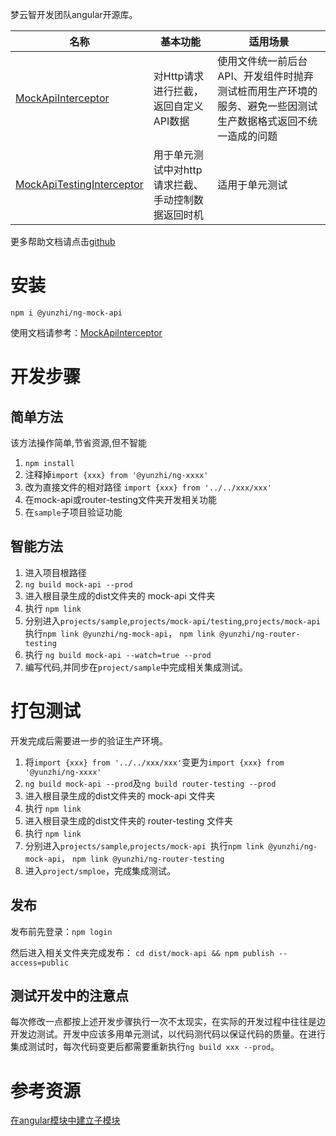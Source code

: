 梦云智开发团队angular开源库。

| 名称 | 基本功能 | 适用场景 | 
| ------ | ------ | ------ | 
| [MockApiInterceptor](https://github.com/yunzhiclub/ng/tree/main/projects/mock-api) | 对Http请求进行拦截，返回自定义API数据 | 使用文件统一前后台API、开发组件时抛弃测试桩而用生产环境的服务、避免一些因测试生产数据格式返回不统一造成的问题 |
| [MockApiTestingInterceptor](https://github.com/yunzhiclub/ng/tree/main/projects/mock-api) | 用于单元测试中对http请求拦截、手动控制数据返回时机 | 适用于单元测试 |

更多帮助文档请点击[github](https://github.com/yunzhiclub/ng)

# 安装
`npm i @yunzhi/ng-mock-api`


使用文档请参考：[MockApiInterceptor](https://github.com/yunzhiclub/ng/tree/main/projects/mock-api)

# 开发步骤

## 简单方法

该方法操作简单,节省资源,但不智能

1. `npm install`
2. 注释掉`import {xxx} from '@yunzhi/ng-xxxx'`
3. 改为直接文件的相对路径 `import {xxx} from '../../xxx/xxx'`
4. 在mock-api或router-testing文件夹开发相关功能
5. 在`sample`子项目验证功能

## 智能方法

1. 进入项目根路径
2. `ng build mock-api --prod`
3. 进入根目录生成的dist文件夹的 mock-api 文件夹
4. 执行 `npm link`
7. 分别进入`projects/sample`,`projects/mock-api/testing`,`projects/mock-api
   `执行`npm link @yunzhi/ng-mock-api`， `npm link @yunzhi/ng-router-testing`
8. 执行 `ng build mock-api --watch=true --prod`
9. 编写代码,并同步在`project/sample`中完成相关集成测试。

# 打包测试

开发完成后需要进一步的验证生产环境。

1. 将`import {xxx} from '../../xxx/xxx'`变更为`import {xxx} from '@yunzhi/ng-xxxx'`
2. `ng build mock-api --prod`及`ng build router-testing --prod`
3. 进入根目录生成的dist文件夹的 mock-api 文件夹
4. 执行 `npm link`
5. 进入根目录生成的dist文件夹的 router-testing 文件夹
6. 执行 `npm link`
7. 分别进入`projects/sample`,`projects/mock-api
   `执行`npm link @yunzhi/ng-mock-api`， `npm link @yunzhi/ng-router-testing`
8. 进入`project/smploe`，完成集成测试。

## 发布
发布前先登录：`npm login`

然后进入相关文件夹完成发布：
`cd dist/mock-api && npm publish --access=public`

## 测试开发中的注意点

每次修改一点都按上述开发步骤执行一次不太现实，在实际的开发过程中往往是边开发边测试。开发中应该多用单元测试，以代码测代码以保证代码的质量。在进行集成测试时，每次代码变更后都需要重新执行`ng build xxx --prod`。

# 参考资源

[在angular模块中建立子模块](https://github.com/ng-packagr/ng-packagr/blob/master/docs/secondary-entrypoints.md)
